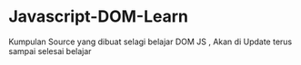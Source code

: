 # Javascript-DOM-Learn
Kumpulan Source yang dibuat selagi belajar DOM JS , Akan di Update terus sampai selesai belajar
